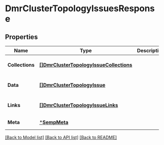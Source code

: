 # DmrClusterTopologyIssuesResponse

## Properties
Name | Type | Description | Notes
------------ | ------------- | ------------- | -------------
**Collections** | [**[]DmrClusterTopologyIssueCollections**](DmrClusterTopologyIssueCollections.md) |  | [optional] [default to null]
**Data** | [**[]DmrClusterTopologyIssue**](DmrClusterTopologyIssue.md) |  | [optional] [default to null]
**Links** | [**[]DmrClusterTopologyIssueLinks**](DmrClusterTopologyIssueLinks.md) |  | [optional] [default to null]
**Meta** | [***SempMeta**](SempMeta.md) |  | [default to null]

[[Back to Model list]](../README.md#documentation-for-models) [[Back to API list]](../README.md#documentation-for-api-endpoints) [[Back to README]](../README.md)

